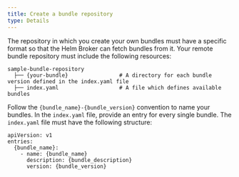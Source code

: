 ```yaml
---
title: Create a bundle repository
type: Details
---
```


The repository in which you create your own bundles must have a specific format so that the Helm Broker can fetch bundles from it. Your remote bundle repository must include the following resources:

```
sample-bundle-repository
  ├── {your-bundle}                # A directory for each bundle version defined in the index.yaml file
  ├── index.yaml                   # A file which defines available bundles
```

Follow the `{bundle_name}-{bundle_version}` convention to name your bundles. In the `index.yaml` file, provide an entry for every single bundle. The `index.yaml` file must have the following structure:

```
apiVersion: v1
entries:
  {bundle_name}:
    - name: {bundle_name}
      description: {bundle_description}
      version: {bundle_version}
```
